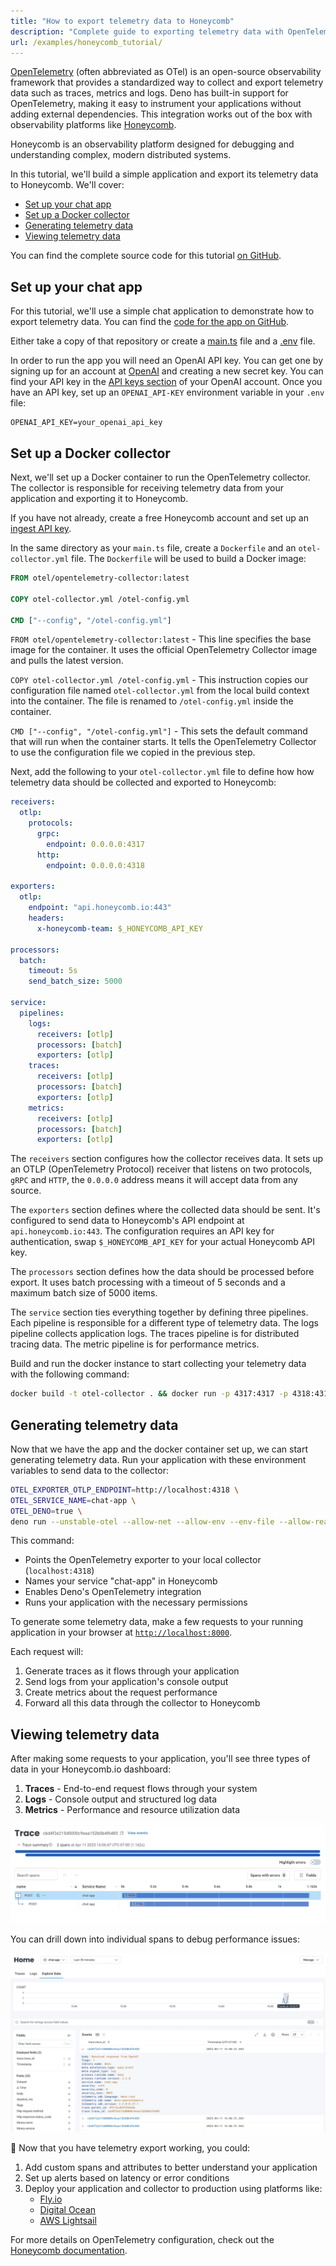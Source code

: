```yaml
---
title: "How to export telemetry data to Honeycomb"
description: "Complete guide to exporting telemetry data with OpenTelemetry and Honeycomb.io. Learn how to configure collectors, visualize traces, and monitor application performance."
url: /examples/honeycomb_tutorial/
---
```


[OpenTelemetry](https://opentelemetry.io/) (often abbreviated as OTel) is an
open-source observability framework that provides a standardized way to collect
and export telemetry data such as traces, metrics and logs. Deno has built-in
support for OpenTelemetry, making it easy to instrument your applications
without adding external dependencies. This integration works out of the box with
observability platforms like [Honeycomb](https://honeycomb.io).

Honeycomb is an observability platform designed for debugging and understanding
complex, modern distributed systems.

In this tutorial, we'll build a simple application and export its telemetry data
to Honeycomb. We'll cover:

- [Set up your chat app](#set-up-your-chat-app)
- [Set up a Docker collector](#set-up-a-docker-collector)
- [Generating telemetry data](#generating-telemetry-data)
- [Viewing telemetry data](#viewing-telemetry-data)

You can find the complete source code for this tutorial
[on GitHub](https://github.com/denoland/examples/tree/main/with-honeycomb).

## Set up your chat app

For this tutorial, we'll use a simple chat application to demonstrate how to
export telemetry data. You can find the
[code for the app on GitHub](https://github.com/denoland/examples/tree/main/with-honeycomb).

Either take a copy of that repository or create a
[main.ts](https://github.com/denoland/examples/blob/main/with-honeycomb/main.ts)
file and a
[.env](https://github.com/denoland/examples/blob/main/with-honeycomb/.env.example)
file.

In order to run the app you will need an OpenAI API key. You can get one by
signing up for an account at [OpenAI](https://platform.openai.com/signup) and
creating a new secret key. You can find your API key in the
[API keys section](https://platform.openai.com/account/api-keys) of your OpenAI
account. Once you have an API key, set up an `OPENAI_API-KEY` environment
variable in your `.env` file:

```env title=".env"
OPENAI_API_KEY=your_openai_api_key
```

## Set up a Docker collector

Next, we'll set up a Docker container to run the OpenTelemetry collector. The
collector is responsible for receiving telemetry data from your application and
exporting it to Honeycomb.

If you have not already, create a free Honeycomb account and set up an
[ingest API key](https://docs.honeycomb.io/configure/environments/manage-api-keys/).

In the same directory as your `main.ts` file, create a `Dockerfile` and an
`otel-collector.yml` file. The `Dockerfile` will be used to build a Docker
image:

```dockerfile title="Dockerfile"
FROM otel/opentelemetry-collector:latest

COPY otel-collector.yml /otel-config.yml

CMD ["--config", "/otel-config.yml"]
```

`FROM otel/opentelemetry-collector:latest` - This line specifies the base image
for the container. It uses the official OpenTelemetry Collector image and pulls
the latest version.

`COPY otel-collector.yml /otel-config.yml` - This instruction copies our
configuration file named `otel-collector.yml` from the local build context into
the container. The file is renamed to `/otel-config.yml` inside the container.

`CMD ["--config", "/otel-config.yml"]` - This sets the default command that will
run when the container starts. It tells the OpenTelemetry Collector to use the
configuration file we copied in the previous step.

Next, add the following to your `otel-collector.yml` file to define how how
telemetry data should be collected and exported to Honeycomb:

```yml title="otel-collector.yml"
receivers:
  otlp:
    protocols:
      grpc:
        endpoint: 0.0.0.0:4317
      http:
        endpoint: 0.0.0.0:4318

exporters:
  otlp:
    endpoint: "api.honeycomb.io:443"
    headers:
      x-honeycomb-team: $_HONEYCOMB_API_KEY

processors:
  batch:
    timeout: 5s
    send_batch_size: 5000

service:
  pipelines:
    logs:
      receivers: [otlp]
      processors: [batch]
      exporters: [otlp]
    traces:
      receivers: [otlp]
      processors: [batch]
      exporters: [otlp]
    metrics:
      receivers: [otlp]
      processors: [batch]
      exporters: [otlp]
```

The `receivers` section configures how the collector receives data. It sets up
an OTLP (OpenTelemetry Protocol) receiver that listens on two protocols, `gRPC`
and `HTTP`, the `0.0.0.0` address means it will accept data from any source.

The `exporters` section defines where the collected data should be sent. It's
configured to send data to Honeycomb's API endpoint at `api.honeycomb.io:443`.
The configuration requires an API key for authentication, swap
`$_HONEYCOMB_API_KEY` for your actual Honeycomb API key.

The `processors` section defines how the data should be processed before export.
It uses batch processing with a timeout of 5 seconds and a maximum batch size of
5000 items.

The `service` section ties everything together by defining three pipelines. Each
pipeline is responsible for a different type of telemetry data. The logs
pipeline collects application logs. The traces pipeline is for distributed
tracing data. The metric pipeline is for performance metrics.

Build and run the docker instance to start collecting your telemetry data with
the following command:

```sh
docker build -t otel-collector . && docker run -p 4317:4317 -p 4318:4318 otel-collector
```

## Generating telemetry data

Now that we have the app and the docker container set up, we can start
generating telemetry data. Run your application with these environment variables
to send data to the collector:

```sh
OTEL_EXPORTER_OTLP_ENDPOINT=http://localhost:4318 \
OTEL_SERVICE_NAME=chat-app \
OTEL_DENO=true \
deno run --unstable-otel --allow-net --allow-env --env-file --allow-read main.ts
```

This command:

- Points the OpenTelemetry exporter to your local collector (`localhost:4318`)
- Names your service "chat-app" in Honeycomb
- Enables Deno's OpenTelemetry integration
- Runs your application with the necessary permissions

To generate some telemetry data, make a few requests to your running application
in your browser at [`http://localhost:8000`](http://localhost:8000).

Each request will:

1. Generate traces as it flows through your application
2. Send logs from your application's console output
3. Create metrics about the request performance
4. Forward all this data through the collector to Honeycomb

## Viewing telemetry data

After making some requests to your application, you'll see three types of data
in your Honeycomb.io dashboard:

1. **Traces** - End-to-end request flows through your system
2. **Logs** - Console output and structured log data
3. **Metrics** - Performance and resource utilization data

![Viewing traces in Honeycomb](./images/how-to/honeycomb/honeycomb-3.webp)

You can drill down into individual spans to debug performance issues:

![Viewing expanded traces in Honeycomb](./images/how-to/honeycomb/honeycomb-4.webp)

🦕 Now that you have telemetry export working, you could:

1. Add custom spans and attributes to better understand your application
2. Set up alerts based on latency or error conditions
3. Deploy your application and collector to production using platforms like:
   - [Fly.io](https://docs.deno.com/examples/deploying_deno_with_docker/)
   - [Digital Ocean](https://docs.deno.com/examples/digital_ocean_tutorial/)
   - [AWS Lightsail](https://docs.deno.com/examples/aws_lightsail_tutorial/)

For more details on OpenTelemetry configuration, check out the
[Honeycomb documentation](https://docs.honeycomb.io/send-data/opentelemetry/collector/).
